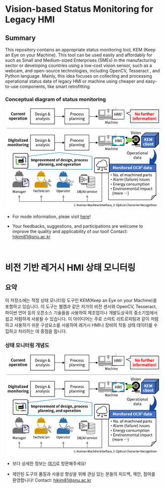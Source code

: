 # Vision-based Status Monitoring for Legacy HMI

## Summary
This repository contains an appropriate status monitoring tool, KEM (Keep an Eye on your Machine). This tool can be used easily and affordably for such as Small and Medium-sized Enterprises (SMEs) in the manufacturing sector or developing countries using a low-cost vision sensor, such as a webcam, and open-source technologies, including OpenCV, Tesseract , and Python language. Mainly, this idea focuses on collecting and processing operational status data of legacy HMI or machine using cheaper and easy-to-use components, like smart retrofitting.  

### Conceptual diagram of status monitoring  
![Proposed monitoring idea](/doc/concept-diagram-kem.png 'Proposed monitoring idea')  

* For mode information, pleae visit [here](https://hyungjungkim.notion.site/hyungjungkim/Vision-based-Status-Monitoring-for-Legacy-HMI-b3c092ed1e6144a7b158db1f119551ce)!  

* Your feedbacks, suggestions, and participations are welcome to improve the quality and applicability of our tool! Contact: hjkim81@snu.ac.kr

<br>

# 비전 기반 레거시 HMI 상태 모니터링

## 요약 
이 저장소에는 적정 상태 모니터링 도구인 KEM(Keep an Eye on your Machine)을 포함하고 있습니다. 이 도구는 웹캠과 같은 저가의 비전 센서와 OpenCV, Tesseract, 파이썬 언어 등의 오픈소스 기술들을 사용하여 제조업이나 개발도상국의 중소기업에서 쉽고 저렴하게 사용될 수 있습니다. 이 아이디어는 주로 스마트 리트로피팅과 같이 저렴하고 사용하기 쉬운 구성요소를 사용하여 레거시 HMI나 장비의 작동 상태 데이터를 수집하고 처리하는 데 중점을 둡니다.

### 상태 모니터링 개념도  
![제안된 모니터링 아이디어](/doc/concept-diagram-kem.png '제안된 모니터링 아이디어')  

* 보다 상세한 정보는 [여기](https://hyungjungkim.notion.site/HMI-7b6145baf5ea4a6ab0a8daf56aadb39d)로 방문해주세요! 

* 제안된 도구의 품질과 사용성 향상을 위해 관심 있는 분들의 피드백, 제안, 참여를 환영합니다! Contact: hjkim81@snu.ac.kr